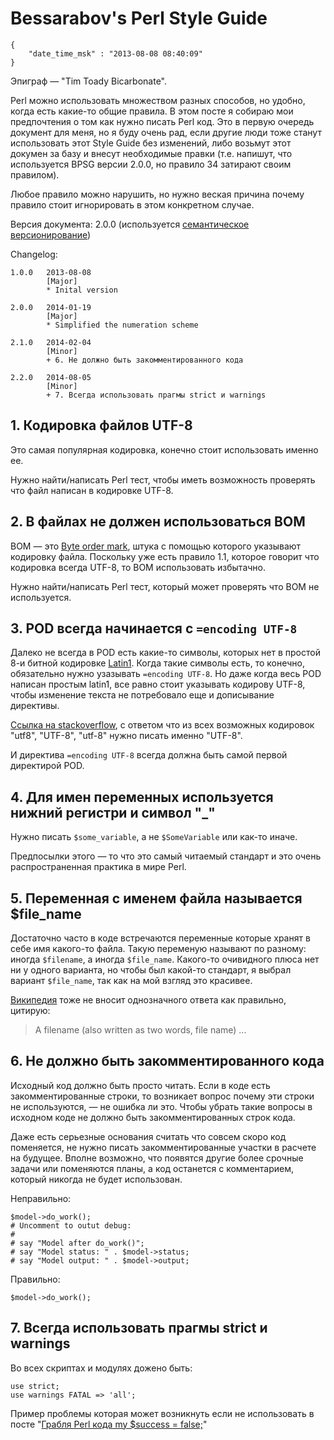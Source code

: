 # Bessarabov's Perl Style Guide

```
{
    "date_time_msk" : "2013-08-08 08:40:09"
}
```

Эпиграф — "Tim Toady Bicarbonate".

Perl можно использовать множеством разных способов, но удобно, когда есть
какие-то общие правила. В этом посте я собираю мои предпочтения о том как
нужно писать Perl код. Это в первую очередь документ для меня, но я буду очень
рад, если другие люди тоже станут использовать этот Style Guide без изменений,
либо возьмут этот докумен за базу и внесут необходимые правки (т.е. напишут,
что используется BPSG версии 2.0.0, но правило 34 затирают своим правилом).

Любое правило можно нарушить, но нужно веская причина почему правило стоит
игнорировать в этом конкретном случае.

Версия документа: 2.0.0 (используется [семантическое версионирование][SemVer])

 [SemVer]: http://semver.org/

Changelog:

    1.0.0   2013-08-08
            [Major]
            * Inital version

    2.0.0   2014-01-19
            [Major]
            * Simplified the numeration scheme

    2.1.0   2014-02-04
            [Minor]
            + 6. Не должно быть закомментированного кода

    2.2.0   2014-08-05
            [Minor]
            + 7. Всегда использовать прагмы strict и warnings

## 1. Кодировка файлов UTF-8

Это самая популярная кодировка, конечно стоит использовать именно ее.

Нужно найти/написать Perl тест, чтобы иметь возможность проверять что файл
написан в кодировке UTF-8.

## 2. В файлах не должен использоваться BOM

BOM — это [Byte order mark][bom], штука с помощью которого указывают кодировку
файла. Поскольку уже есть правило 1.1, которое говорит что кодировка всегда
UTF-8, то BOM использовать избытачно.

Нужно найти/написать Perl тест, который может проверять что BOM не
используется.

 [bom]: http://ru.wikipedia.org/wiki/Byte_order_mark

## 3. POD всегда начинается с `=encoding UTF-8`

Далеко не всегда в POD есть какие-то символы, которых нет в простой 8-и битной
кодировке [Latin1][latin1]. Когда такие символы есть, то конечно, обязательно
нужно узазывать `=encoding UTF-8`. Но даже когда весь POD написан простым
latin1, все равно стоит указывать кодирову UTF-8, чтобы изменение текста не
потребовало еще и дописывание директивы.

[Ссылка на stackoverflow][so], с ответом что из всех возможных кодировок "utf8",
"UTF-8", "utf-8" нужно писать именно "UTF-8".

И директива `=encoding UTF-8` всегда должна быть самой первой директирой POD.

 [latin1]: http://en.wikipedia.org/wiki/Latin1
 [so]: http://stackoverflow.com/questions/18109154/what-string-should-be-used-to-specify-encoding-in-perl-pod-utf8-utf-8-or/

## 4. Для имен переменных используется нижний регистри и символ "_"

Нужно писать `$some_variable`, а не `$SomeVariable` или как-то иначе.

Предпосылки этого — то что это самый читаемый стандарт и это очень
распространенная практика в мире Perl.

## 5. Переменная с именем файла называется $file_name

Достаточно часто в коде встречаются переменные которые хранят в себе имя
какого-то файла. Такую переменую называют по разному: иногда `$filename`, а
иногда `$file_name`. Какого-то очивидного плюса нет ни у одного варианта, но
чтобы был какой-то стандарт, я выбрал вариант `$file_name`, так как на мой
взгляд это красивее.

[Википедия][wiki_filename] тоже не вносит однозначного ответа как правильно,
цитирую:

> A filename (also written as two words, file name) ...

 [wiki_filename]: http://en.wikipedia.org/wiki/Filename

## 6. Не должно быть закомментированного кода

Исходный код должно быть просто читать. Если в коде есть закомментированные
строки, то возникает вопрос почему эти строки не используются, — не ошибка ли
это. Чтобы убрать такие вопросы в исходном коде не должно быть
закомментированных строк кода.

Даже есть серьезные основания считать что совсем скоро код поменяется, не
нужно писать закомментированные участки в расчете на будущее. Вполне возможно,
что появятся другие более срочные задачи или поменяются планы, а код останется
с комментарием, который никогда не будет использован.

Неправильно:

    $model->do_work();
    # Uncomment to outut debug:
    #
    # say "Model after do_work()";
    # say "Model status: " . $model->status;
    # say "Model output: " . $model->output;

Правильно:

    $model->do_work();

## 7. Всегда использовать прагмы strict и warnings

Во всех скриптах и модулях дожено быть:

    use strict;
    use warnings FATAL => 'all';

Пример проблемы которая может возникнуть если не использовать в посте "[Грабля
Perl кода my $success = false;][rake]"

 [rake]: https://ivan.bessarabov.ru/blog/perl-boolean-barewords
